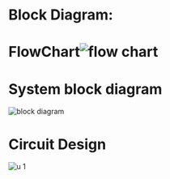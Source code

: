 
# Block Diagram:

# FlowChart![flow chart](https://user-images.githubusercontent.com/98813939/157236786-a31181a7-41ac-442f-a1b1-ca9753fc630b.png)

# System block diagram
![block diagram](https://user-images.githubusercontent.com/98813939/157236832-d4641104-bf4d-4f20-8b55-85a1b2cd78cf.png)

# Circuit Design
![u 1](https://user-images.githubusercontent.com/98813939/157236877-80be2c1b-b1da-4c6f-8fb4-dc817e1ec56a.png)
